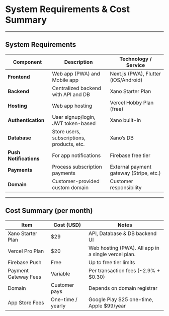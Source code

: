 # System Requirements & Cost Summary

---

## System Requirements

| Component              | Description                                | Technology / Service                    |
| ---------------------- | ------------------------------------------ | --------------------------------------- |
| **Frontend**           | Web app (PWA) and Mobile app               | Next.js (PWA), Flutter (iOS/Android)    |
| **Backend**            | Centralized backend with API and DB        | Xano Starter Plan                       |
| **Hosting**            | Web app hosting                            | Vercel Hobby Plan (free)                |
| **Authentication**     | User signup/login, JWT token-based         | Xano built-in                           |
| **Database**           | Store users, subscriptions, products, etc. | Xano’s DB                               |
| **Push Notifications** | For app notifications                      | Firebase free tier                      |
| **Payments**           | Process subscription payments              | External payment gateway (Stripe, etc.) |
| **Domain**             | Customer-provided custom domain            | Customer responsibility                 |

---

## Cost Summary (per month)

| Item                 | Cost (USD)        | Notes                                                                       |
| -------------------- | ----------------- | ----------------------------------------------------------------------------|
| Xano Starter Plan    | \$29              | API, Database & DB backend UI                                               |
| Vercel Pro Plan      | \$20              | Web hosting (PWA). All app in a single vercel plan.                         |
| Firebase Push        | Free              | Up to free tier limits                                                      |
| Payment Gateway Fees | Variable          | Per transaction fees (\~2.9% + \$0.30)                                      |
| Domain               | Customer pays     | Depends on domain registrar                                                 |
| App Store Fees       | One-time / yearly | Google Play \$25 one-time, Apple \$99/year                                  |
